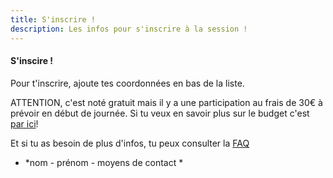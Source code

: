 ```yaml
---
title: S'inscrire !
description: Les infos pour s'inscrire à la session !
---
```


#### S'inscire !

Pour t'inscrire, ajoute tes coordonnées en bas de la liste.

ATTENTION, c'est noté gratuit mais il y a une participation au frais de 30€ à prévoir en début de journée. Si tu veux en savoir plus sur le budget c'est [par ici](http://walkingdev.fr/#walkingdev/plein-phare/blob/master/v-34/budget.md)!

Et si tu as besoin de plus d'infos, tu peux consulter la [FAQ](http://walkingdev.fr/#walkingdev/plein-phare/blob/master/v-34/faq.md)

* *nom - prénom - moyens de contact *

